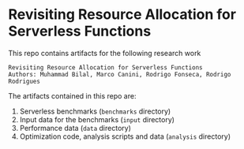 # Revisiting Resource Allocation for Serverless Functions
This repo contains artifacts for the following research work

    Revisiting Resource Allocation for Serverless Functions
    Authors: Muhammad Bilal, Marco Canini, Rodrigo Fonseca, Rodrigo Rodrigues

The artifacts contained in this repo are:
1. Serverless benchmarks (`benchmarks` directory)
2. Input data for the benchmarks (`input` directory)
3. Performance data (`data` directory)
4. Optimization code, analysis scripts and data (`analysis` directory)